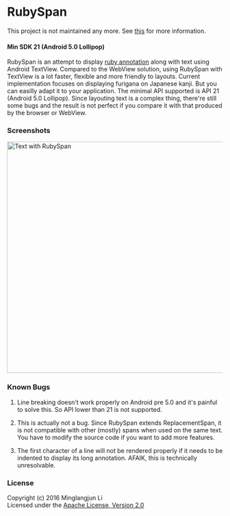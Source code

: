# RubySpan

This project is not maintained any more. See [this](https://github.com/mljli/rubyspan/pull/1) for more information.

#### Min SDK 21 (Android 5.0 Lollipop)

RubySpan is an attempt to display [ruby annotation](https://www.w3.org/TR/ruby/) along with text using Android TextView. Compared to the WebView solution, using RubySpan with TextView is a lot faster, flexible and more friendly to layouts. Current implementation focuses on displaying furigana on Japanese kanji. But you can easilly adapt it to your application. The minimal API supported is API 21 (Android 5.0 Lollipop). Since layouting text is a complex thing, there're still some bugs and the result is not perfect if you compare it with that produced by the browser or WebView.

### Screenshots

<img src="./screenshots/1.png" width="540" alt="Text with RubySpan">

### Known Bugs

1. Line breaking doesn't work properly on Android pre 5.0 and it's painful to solve this. So API lower than 21 is not supported.

2. This is actually not a bug. Since RubySpan extends ReplacementSpan, it is not compatible with other (mostly) spans when used on the same text. You have to modify the source code if you want to add more features.

3. The first character of a line will not be rendered properly if it needs to be indented to display its long annotation. AFAIK, this is technically unresolvable.

### License

Copyright (c) 2016 Minglangjun Li  
Licensed under the [Apache License, Version 2.0](http://www.apache.org/licenses/LICENSE-2.0.html)
